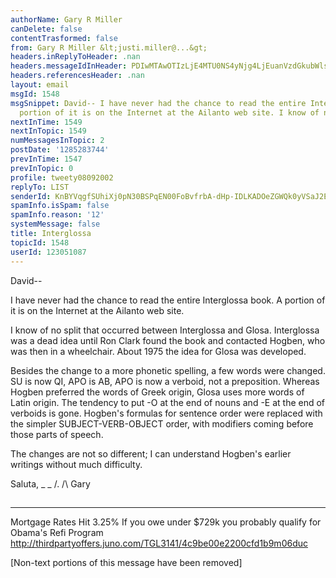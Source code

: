 ```yaml
---
authorName: Gary R Miller
canDelete: false
contentTrasformed: false
from: Gary R Miller &lt;justi.miller@...&gt;
headers.inReplyToHeader: .nan
headers.messageIdInHeader: PDIwMTAwOTIzLjE4MTU0NS4yNjg4LjEuanVzdGkubWlsbGVyQGp1bm8uY29tPg==
headers.referencesHeader: .nan
layout: email
msgId: 1548
msgSnippet: David-- I have never had the chance to read the entire Interglossa book.  A
  portion of it is on the Internet at the Ailanto web site. I know of no split that
nextInTime: 1549
nextInTopic: 1549
numMessagesInTopic: 2
postDate: '1285283744'
prevInTime: 1547
prevInTopic: 0
profile: tweety08092002
replyTo: LIST
senderId: KnBYVqgfSUhiXj0pN30BSPqEN00FoBvfrbA-dHp-IDLKADOeZGWQk0yVSaJ2EHHrkoSiKbwGt-8AiHnfk64sm0-ciPMC7nXe0r2puQ
spamInfo.isSpam: false
spamInfo.reason: '12'
systemMessage: false
title: Interglossa
topicId: 1548
userId: 123051087
---
```


David--

I have never had the chance to read the entire Interglossa book.  A
portion of it is on the Internet at the Ailanto web site.

I know of no split that occurred between Interglossa and Glosa. 
Interglossa was a dead idea until Ron Clark found the book and contacted
Hogben, who was then in a wheelchair.  About 1975 the idea for Glosa was
developed.

Besides the change to a more phonetic spelling, a few words were changed.
SU is now QI, APO is AB, APO is now a verboid, not a preposition. 
Whereas Hogben preferred the words of Greek origin, Glosa uses more words
of Latin origin.  The tendency to put -O at the end of nouns and -E at
the end of verboids is gone.  Hogben's formulas for sentence order were
replaced with the simpler SUBJECT-VERB-OBJECT order, with modifiers
coming before those parts of speech.

The changes are not so different; I can understand Hogben's earlier
writings without much difficulty.

Saluta,
_ _
/.
/\   Gary
##
____________________________________________________________
Mortgage Rates Hit 3.25%
If you owe under $729k you probably qualify for Obama's Refi Program
http://thirdpartyoffers.juno.com/TGL3141/4c9be00e2200cfd1b9m06duc

[Non-text portions of this message have been removed]


